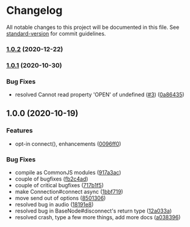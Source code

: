 # Changelog

All notable changes to this project will be documented in this file. See [standard-version](https://github.com/conventional-changelog/standard-version) for commit guidelines.

### [1.0.2](https://github.com/skyra-project/audio/compare/v1.0.1...v1.0.2) (2020-12-22)

### [1.0.1](https://github.com/skyra-project/audio/compare/v1.0.0...v1.0.1) (2020-10-30)

### Bug Fixes

-   resolved Cannot read property 'OPEN' of undefined ([#3](https://github.com/skyra-project/audio/issues/3)) ([0a86435](https://github.com/skyra-project/audio/commit/0a86435754d733617684b94afa6ff1dc0078c583))

## 1.0.0 (2020-10-19)

### Features

-   opt-in connect(), enhancements ([0096ff0](https://github.com/skyra-project/audio/commit/0096ff0d04907bbb75165221c293c7bbaae7587a))

### Bug Fixes

-   compile as CommonJS modules ([917a3ac](https://github.com/skyra-project/audio/commit/917a3ace3e108a07c084149ff62525c8bac3f202))
-   couple of bugfixes ([fb2c4ad](https://github.com/skyra-project/audio/commit/fb2c4adf0bc0168c09761ff8798fdadf36d536bf))
-   couple of critical bugfixes ([717b1f5](https://github.com/skyra-project/audio/commit/717b1f55a9bb7583c80abd48de6c39b3b423dc79))
-   make Connection#connect async ([1bbf719](https://github.com/skyra-project/audio/commit/1bbf719b49922654e057be0299dcc1645c524fff))
-   move send out of options ([8501306](https://github.com/skyra-project/audio/commit/8501306f682200879e5b660fb1b43653fd6f07f1))
-   resolved bug in audio ([18191e8](https://github.com/skyra-project/audio/commit/18191e8d78a21f89b0bd428763046005f19476e7))
-   resolved bug in BaseNode#disconnect's return type ([12a033a](https://github.com/skyra-project/audio/commit/12a033a77c925b1682aebb1be785b503d396dc14))
-   resolved crash, type a few more things, add more docs ([a038396](https://github.com/skyra-project/audio/commit/a038396c89ceb02ab276655b40af5261b3063b19))

